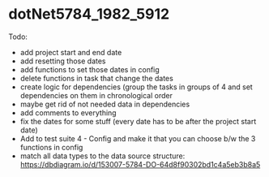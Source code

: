 # dotNet5784_1982_5912

Todo:
- add project start and end date
- add resetting those dates
- add functions to set those dates in config
- delete functions in task that change the dates
- create logic for dependencies (group the tasks in groups of 4 and set dependencies on them in chronological order
- maybe get rid of not needed data in dependencies
- add comments to everything
- fix the dates for some stuff (every date has to be after the project start date)
- Add to test suite 4 - Config and make it that you can choose b/w the 3 functions in config
- match all data types to the data source structure: https://dbdiagram.io/d/153007-5784-DO-64d8f90302bd1c4a5eb3b8a5
